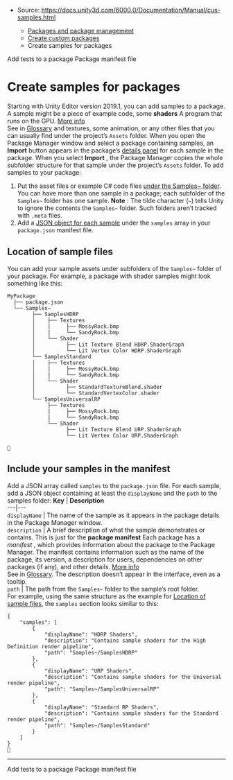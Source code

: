 * Source: https://docs.unity3d.com/6000.0/Documentation/Manual/cus-samples.html

  * [Packages and package management](https://docs.unity3d.com/6000.0/Documentation/Manual/PackagesList.html)
  * [Create custom packages](https://docs.unity3d.com/6000.0/Documentation/Manual/CustomPackages.html)
  * Create samples for packages


[](https://docs.unity3d.com/6000.0/Documentation/Manual/cus-tests.html)
Add tests to a package
[](https://docs.unity3d.com/6000.0/Documentation/Manual/upm-manifestPkg.html)
Package manifest file
# Create samples for packages
Starting with Unity Editor version 2019.1, you can add samples to a package. A sample might be a piece of example code, some **shaders** A program that runs on the GPU. [More info](https://docs.unity3d.com/6000.0/Documentation/Manual/Shaders.html)  
See in [Glossary](https://docs.unity3d.com/6000.0/Documentation/Manual/Glossary.html#Shader) and textures, some animation, or any other files that you can usually find under the project’s `Assets` folder.
When you open the Package Manager window and select a package containing samples, an **Import** button appears in the package’s [details panel](https://docs.unity3d.com/6000.0/Documentation/Manual/upm-ui-details.html) for each sample in the package. When you select **Import** , the Package Manager copies the whole subfolder structure for that sample under the project’s `Assets` folder.
To add samples to your package:
  1. Put the asset files or example C# code files [under the Samples~ folder](https://docs.unity3d.com/6000.0/Documentation/Manual/cus-samples.html#sample-subfolder). You can have more than one sample in a package; each subfolder of the `Samples~` folder has one sample. 
**Note** : The tilde character (`~`) tells Unity to ignore the contents the `Samples~` folder. Such folders aren’t tracked with `.meta` files. 
  2. Add a [JSON object for each sample](https://docs.unity3d.com/6000.0/Documentation/Manual/cus-samples.html#sample-manifest) under the `samples` array in your `package.json` manifest file.


## Location of sample files
You can add your sample assets under subfolders of the `Samples~` folder of your package. For example, a package with shader samples might look something like this:
```
MyPackage
  ├── package.json
  └── Samples~
        ├── SamplesHDRP
        │    ├── Textures
        │    |     ├── MossyRock.bmp
        │    |     └── SandyRock.bmp
        │    └── Shader
        │          ├── Lit Texture Blend HDRP.ShaderGraph
        │          └── Lit Vertex Color HDRP.ShaderGraph
        └── SamplesStandard
        │    ├── Textures
        │    |     ├── MossyRock.bmp
        │    |     └── SandyRock.bmp
        │    └── Shader
        │          ├── StandardTextureBlend.shader
        │          └── StandardVertexColor.shader
        └── SamplesUniversalRP
             ├── Textures
             |     ├── MossyRock.bmp
             |     └── SandyRock.bmp
             └── Shader
                   ├── Lit Texture Blend URP.ShaderGraph
                   └── Lit Vertex Color URP.ShaderGraph


```

## Include your samples in the manifest
Add a JSON array called `samples` to the `package.json` file. For each sample, add a JSON object containing at least the `displayName` and the `path` to the samples folder:
**Key** | **Description**  
---|---  
`displayName` | The name of the sample as it appears in the package details in the Package Manager window.  
`description` | A brief description of what the sample demonstrates or contains. This is just for the **package manifest** Each package has a _manifest_ , which provides information about the package to the Package Manager. The manifest contains information such as the name of the package, its version, a description for users, dependencies on other packages (if any), and other details. [More info](https://docs.unity3d.com/6000.0/Documentation/Manual/upm-manifestPkg.html)  
See in [Glossary](https://docs.unity3d.com/6000.0/Documentation/Manual/Glossary.html#Packagemanifest). The description doesn’t appear in the interface, even as a tooltip.  
`path` | The path from the `Samples~` folder to the sample’s root folder.  
For example, using the same structure as the example for [Location of sample files](https://docs.unity3d.com/6000.0/Documentation/Manual/cus-samples.html#sample-subfolder), the `samples` section looks similar to this:
```
{
    "samples": [
        {
            "displayName": "HDRP Shaders",
            "description": "Contains sample shaders for the High Definition render pipeline",
            "path": "Samples~/SamplesHDRP"
        },
        {
            "displayName": "URP Shaders",
            "description": "Contains sample shaders for the Universal render pipeline",
            "path": "Samples~/SamplesUniversalRP"
        },
        {
            "displayName": "Standard RP Shaders",
            "description": "Contains sample shaders for the Standard render pipeline",
            "path": "Samples~/SamplesStandard"
        }
    ]
}

```

* * *
[](https://docs.unity3d.com/6000.0/Documentation/Manual/cus-tests.html)
Add tests to a package
[](https://docs.unity3d.com/6000.0/Documentation/Manual/upm-manifestPkg.html)
Package manifest file
